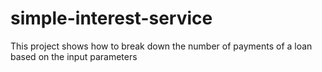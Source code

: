 # simple-interest-service
This project shows how to break down the number of payments of a loan based on the input parameters
